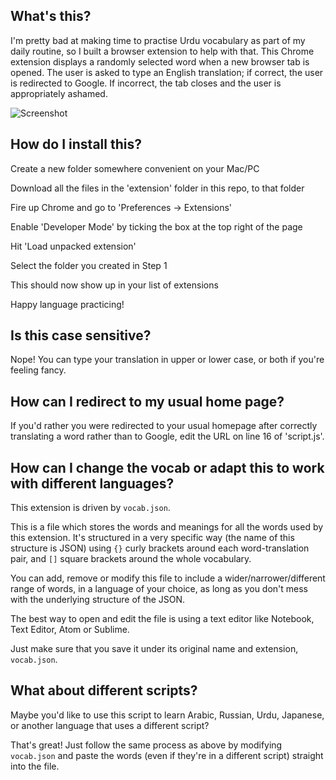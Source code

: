 ## What's this?

I'm pretty bad at making time to practise Urdu vocabulary as part of my daily routine, so I built a browser extension to help with that. This Chrome extension displays a randomly selected word when a new
browser tab is opened. The user is asked to type an English translation; if
correct, the user is redirected to Google. If incorrect, the tab closes and the
user is appropriately ashamed.

![Screenshot](https://github.com/datamimi/vocabtab/blob/master/extension/screenshot.jpg)

## How do I install this?

Create a new folder somewhere convenient on your Mac/PC

Download all the files in the 'extension' folder in this repo, to that folder

Fire up Chrome and go to 'Preferences -> Extensions'

Enable 'Developer Mode' by ticking the box at the top right of the page

Hit 'Load unpacked extension'

Select the folder you created in Step 1

This should now show up in your list of extensions

Happy language practicing!

## Is this case sensitive?

Nope! You can type your translation in upper or lower case, or both if you're
feeling fancy.

## How can I redirect to my usual home page?

If you'd rather you were redirected to your usual homepage after correctly
translating a word rather than to Google, edit the URL on line 16 of 'script.js'.

## How can I change the vocab or adapt this to work with different languages?

This extension is driven by `vocab.json`.

This is a file which stores the words and meanings for all the words used by this extension.
It's structured in a very specific way (the name of this structure is JSON) using
`{}` curly brackets around each word-translation pair, and `[]` square brackets around the whole
  vocabulary.

You can add, remove or modify this file to include a wider/narrower/different range of
words, in a language of your choice, as long as you don't mess with the underlying structure of the JSON.

The best way to open and edit the file is using a text editor like Notebook, Text Editor, Atom or Sublime.

Just make sure that you save it under its original name and extension, `vocab.json`.

## What about different scripts?

Maybe you'd like to use this script to learn Arabic, Russian, Urdu, Japanese, or another language
that uses a different script?

That's great! Just follow the same process as above by modifying `vocab.json` and paste
the words (even if they're in a different script) straight into the file.

